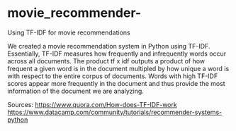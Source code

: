 # movie_recommender-
Using TF-IDF for movie recommendations 

We created a movie recommendation system in Python using TF-IDF. Essentially, TF-IDF measures how frequently and infrequently words occur across all documents. The product tf x idf outputs a product of how frequent a given word is in the document multipled by how unique a word is with respect to the entire corpus of documents. Words with high TF-IDF scores appear more frequently in the document and thus provide the most information of the document we are analyzing. 

Sources: 
https://www.quora.com/How-does-TF-IDF-work
https://www.datacamp.com/community/tutorials/recommender-systems-python


